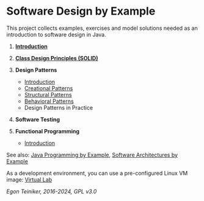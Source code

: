 # Software Design by Example

This project collects examples, exercises and model solutions needed 
as an introduction to software design in Java.

1. [**Introduction**](introduction/README.md) 

2. [**Class Design Principles (SOLID)**](solid-principles/README.md)

3. **Design Patterns**
    * [Introduction](design-patterns/introduction/README.md)
    * [Creational Patterns](design-patterns/creational-patterns/README.md)
    * [Structural Patterns](design-patterns/structural-patterns/README.md)
    * [Behavioral Patterns](design-patterns/behavioral-patterns/README.md)
    * Design Patterns in Practice

4. **Software Testing**

5. **Functional Programming**
    * [Introduction](functional-programming/) 

   
See also: 
[Java Programming by Example](https://github.com/teiniker/teiniker-lectures-java), 
[Software Architectures by Example](https://github.com/teiniker/teiniker-lectures-softwarearchitectures) 

As a development environment, you can use a pre-configured Linux VM image:
[Virtual Lab](https://drive.google.com/drive/folders/1AzsF4Mvh1HJ8k6OW5W5hQ5CF0HdqA51l)


*Egon Teiniker, 2016-2024, GPL v3.0*
